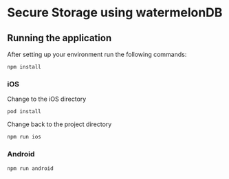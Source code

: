 # Secure Storage using watermelonDB

## Running the application

After setting up your environment run the following commands:

`npm install`

### iOS

Change to the iOS directory

`pod install`

Change back to the project directory

`npm run ios`


### Android

`npm run android`
